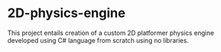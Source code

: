 # 2D-physics-engine
This project entails creation of a custom 2D platformer physics engine developed using C# language from scratch using no libraries.
